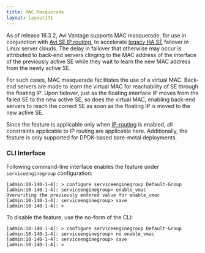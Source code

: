 ```yaml
---
title: MAC Masquerade
layout: layout171
---
```

As of release 16.3.2, Avi Vantage supports MAC masquerade, for use in conjunction with <a href="{% vpath %}/default-gateway-ip-routing-on-avi-se/">Avi SE IP routing</a>, to accelerate <a href="{% vpath %}/legacy-ha-for-avi-service-engines/">legacy HA SE</a> failover in Linux server clouds. The delay in failover that otherwise may occur is attributed to back-end servers clinging to the MAC address of the interface of the previously active SE while they wait to learn the new MAC address from the newly active SE.

For such cases, MAC masquerade facilitates the use of a virtual MAC. Back-end servers are made to learn the virtual MAC for reachability of SE through the floating IP. Upon failover, just as the floating interface IP moves from the failed SE to the new active SE, so does the virtual MAC, enabling back-end servers to reach the correct SE as soon as the floating IP is moved to the new active SE.

Since the feature is applicable only when <a href="{% vpath %}/default-gateway-ip-routing-on-avi-se/">IP-routing</a> is enabled, all constraints applicable to IP routing are applicable here. Additionally, the feature is only supported for DPDK-based bare-metal deployments.

### CLI Interface

Following command-line interface enables the feature under <code>serviceenginegroup</code> configuration:


<pre><code class="language-lua">[admin:10-140-1-4]: &gt; configure serviceenginegroup Default-Group
[admin:10-140-1-4]: serviceenginegroup&gt; enable_vmac
Overwriting the previously entered value for enable_vmac
[admin:10-140-1-4]: serviceenginegroup&gt; save
[admin:10-140-1-4]: &gt;</code></pre>  To disable the feature, use the no-form of the CLI: 

<pre><code class="language-lua">[admin:10-140-1-4]: &gt; configure serviceenginegroup Default-Group
[admin:10-140-1-4]: serviceenginegroup&gt; no enable_vmac
[admin:10-140-1-4]: serviceenginegroup&gt; save
[admin:10-140-1-4]: &gt;</code></pre>  